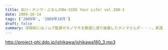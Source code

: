 ```yaml
---
title: 石川・ホンマ・ぶるんのBe-SIDE Your Life! vol.180-3
date: 2009-10-14
tags: ['2009年', '2009年10月']
draft: false
summary: 収録前にはノムラ監督のモノマネを数度に渡り披露したホンマさんが・・・。来週はちょっと配信がずれ込む可能性があります。NAMAE
---
```


http://project-phi.ddo.jp/ishikawa/ishikawa180_3.mp3
